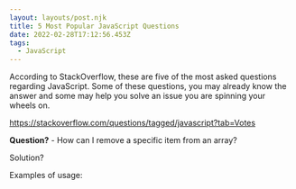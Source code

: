 ```yaml
---
layout: layouts/post.njk
title: 5 Most Popular JavaScript Questions
date: 2022-02-28T17:12:56.453Z
tags:
  - JavaScript
---
```

According to StackOverflow, these are five of the most asked questions regarding JavaScript. Some of these questions, you may already know the answer and some may help you solve an issue you are spinning your wheels on.

https://stackoverflow.com/questions/tagged/javascript?tab=Votes 

**Question?** - How can I remove a specific item from an array?

Solution?

Examples of usage:
